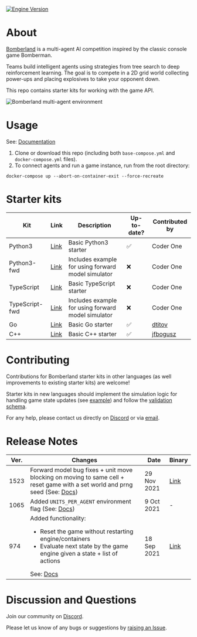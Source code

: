 [![Engine Version](https://img.shields.io/badge/engine%20ver.-1523-blue)](#release-notes)

# About

[Bomberland](https://www.gocoder.one/bomberland) is a multi-agent AI competition inspired by the classic console game Bomberman.

Teams build intelligent agents using strategies from tree search to deep reinforcement learning. The goal is to compete in a 2D grid world collecting power-ups and placing explosives to take your opponent down.

This repo contains starter kits for working with the game API.

![Bomberland multi-agent environment](https://www.gocoder.one/static/bomberland-529e18e676d8d28feca69f8f78a35c55.gif "Bomberland")

# Usage

See: [Documentation](https://www.gocoder.one/docs)

1. Clone or download this repo (including both `base-compose.yml` and `docker-compose.yml` files).
1. To connect agents and run a game instance, run from the root directory:

```
docker-compose up --abort-on-container-exit --force-recreate
```

# Starter kits

| Kit            | Link                                                                      | Description                                        | Up-to-date? | Contributed by                          |
| -------------- | ------------------------------------------------------------------------- | -------------------------------------------------- | ----------- | --------------------------------------- |
| Python3        | [Link](https://github.com/CoderOneHQ/starter-kits/tree/master/python3)    | Basic Python3 starter                              | ✅          | Coder One                               |
| Python3-fwd    | [Link](https://github.com/CoderOneHQ/starter-kits/tree/master/python3)    | Includes example for using forward model simulator | ❌          | Coder One                               |
| TypeScript     | [Link](https://github.com/CoderOneHQ/starter-kits/tree/master/typescript) | Basic TypeScript starter                           | ❌          | Coder One                               |
| TypeScript-fwd | [Link](https://github.com/CoderOneHQ/starter-kits/tree/master/typescript) | Includes example for using forward model simulator | ❌          | Coder One                               |
| Go             | [Link](https://github.com/CoderOneHQ/bomberland/tree/master/go)           | Basic Go starter                                   | ✅          | [dtitov](https://github.com/dtitov)     |
| C++            | [Link](https://github.com/CoderOneHQ/bomberland/tree/master/C%2B%2B)      | Basic C++ starter                                  | ✅          | [jfbogusz](https://github.com/jfbogusz) |

# Contributing

Contributions for Bomberland starter kits in other languages (as well improvements to existing starter kits) are welcome!

Starter kits in new languages should implement the simulation logic for handling game state updates (see [example](https://github.com/CoderOneHQ/starter-kits/blob/master/python3/game_state.py)) and follow the [validation schema](https://github.com/CoderOneHQ/starter-kits/blob/master/validation.schema.json).

For any help, please contact us directly on [Discord](https://discord.gg/NkfgvRN) or via [email](mailto:humans@gocoder.one).

# Release Notes

| Ver. | Changes                                                                                                                                                                                                                                               | Date                                                                  | Binary        |
| ---- | ----------------------------------------------------------------------------------------------------------------------------------------------------------------------------------------------------------------------------------------------------- | ----------------------------------------------------------------------- | ----------- |
| 1523 | Forward model bug fixes + unit move blocking on moving to same cell + reset game with a set world and prng seed (See: [Docs](https://www.gocoder.one/docs/api-reference#reset-game)) | 29 Nov 2021  | [Link](https://github.com/CoderOneHQ/bomberland/releases/tag/build-1523) |
| 1065 | Added `UNITS_PER_AGENT` environment flag (See: [Docs](https://gocoder.one/docs/api-reference#%EF%B8%8F-environment-flags))  | 9 Oct 2021 | - |
| 974 | Added functionality: <ul><li>Reset the game without restarting engine/containers</li><li>Evaluate next state by the game engine given a state + list of actions</li></ul> See: [Docs](https://gocoder.one/docs/api-reference#-administrator-api) | 18 Sep 2021 | [Link](https://github.com/CoderOneHQ/bomberland/releases/tag/build-974) |

# Discussion and Questions

Join our community on [Discord](https://discord.gg/NkfgvRN).

Please let us know of any bugs or suggestions by [raising an Issue](https://github.com/CoderOneHQ/starter-kits/issues).
